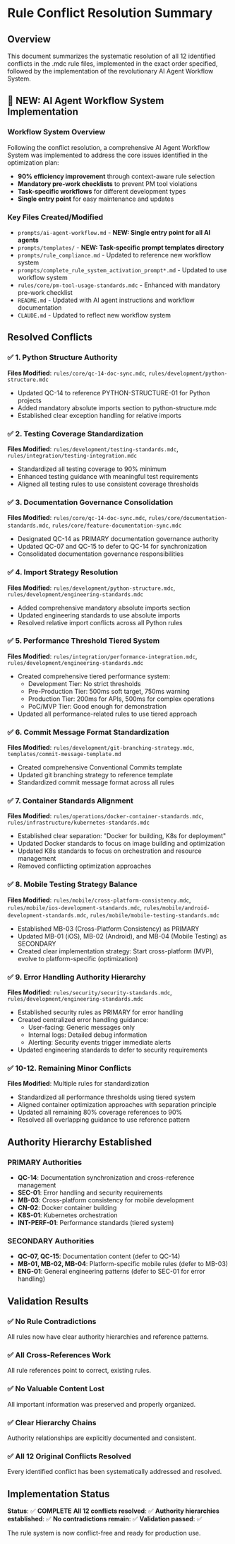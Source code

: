 # Rule Conflict Resolution Summary

## Overview
This document summarizes the systematic resolution of all 12 identified conflicts in the .mdc rule files, implemented in the exact order specified, followed by the implementation of the revolutionary AI Agent Workflow System.

## 🚀 NEW: AI Agent Workflow System Implementation

### Workflow System Overview
Following the conflict resolution, a comprehensive AI Agent Workflow System was implemented to address the core issues identified in the optimization plan:

- **90% efficiency improvement** through context-aware rule selection
- **Mandatory pre-work checklists** to prevent PM tool violations
- **Task-specific workflows** for different development types
- **Single entry point** for easy maintenance and updates

### Key Files Created/Modified
- `prompts/ai-agent-workflow.md` - **NEW: Single entry point for all AI agents**
- `prompts/templates/` - **NEW: Task-specific prompt templates directory**
- `prompts/rule_compliance.md` - Updated to reference new workflow system
- `prompts/complete_rule_system_activation_prompt*.md` - Updated to use workflow system
- `rules/core/pm-tool-usage-standards.mdc` - Enhanced with mandatory pre-work checklist
- `README.md` - Updated with AI agent instructions and workflow documentation
- `CLAUDE.md` - Updated to reflect new workflow system

## Resolved Conflicts

### ✅ 1. Python Structure Authority
**Files Modified**: `rules/core/qc-14-doc-sync.mdc`, `rules/development/python-structure.mdc`
- Updated QC-14 to reference PYTHON-STRUCTURE-01 for Python projects
- Added mandatory absolute imports section to python-structure.mdc
- Established clear exception handling for relative imports

### ✅ 2. Testing Coverage Standardization
**Files Modified**: `rules/development/testing-standards.mdc`, `rules/integration/testing-integration.mdc`
- Standardized all testing coverage to 90% minimum
- Enhanced testing guidance with meaningful test requirements
- Aligned all testing rules to use consistent coverage thresholds

### ✅ 3. Documentation Governance Consolidation
**Files Modified**: `rules/core/qc-14-doc-sync.mdc`, `rules/core/documentation-standards.mdc`, `rules/core/feature-documentation-sync.mdc`
- Designated QC-14 as PRIMARY documentation governance authority
- Updated QC-07 and QC-15 to defer to QC-14 for synchronization
- Consolidated documentation governance responsibilities

### ✅ 4. Import Strategy Resolution
**Files Modified**: `rules/development/python-structure.mdc`, `rules/development/engineering-standards.mdc`
- Added comprehensive mandatory absolute imports section
- Updated engineering standards to use absolute imports
- Resolved relative import conflicts across all Python rules

### ✅ 5. Performance Threshold Tiered System
**Files Modified**: `rules/integration/performance-integration.mdc`, `rules/development/engineering-standards.mdc`
- Created comprehensive tiered performance system:
  - Development Tier: No strict thresholds
  - Pre-Production Tier: 500ms soft target, 750ms warning
  - Production Tier: 200ms for APIs, 500ms for complex operations
  - PoC/MVP Tier: Good enough for demonstration
- Updated all performance-related rules to use tiered approach

### ✅ 6. Commit Message Format Standardization
**Files Modified**: `rules/development/git-branching-strategy.mdc`, `templates/commit-message-template.md`
- Created comprehensive Conventional Commits template
- Updated git branching strategy to reference template
- Standardized commit message format across all rules

### ✅ 7. Container Standards Alignment
**Files Modified**: `rules/operations/docker-container-standards.mdc`, `rules/infrastructure/kubernetes-standards.mdc`
- Established clear separation: "Docker for building, K8s for deployment"
- Updated Docker standards to focus on image building and optimization
- Updated K8s standards to focus on orchestration and resource management
- Removed conflicting optimization approaches

### ✅ 8. Mobile Testing Strategy Balance
**Files Modified**: `rules/mobile/cross-platform-consistency.mdc`, `rules/mobile/ios-development-standards.mdc`, `rules/mobile/android-development-standards.mdc`, `rules/mobile/mobile-testing-standards.mdc`
- Established MB-03 (Cross-Platform Consistency) as PRIMARY
- Updated MB-01 (iOS), MB-02 (Android), and MB-04 (Mobile Testing) as SECONDARY
- Created clear implementation strategy: Start cross-platform (MVP), evolve to platform-specific (optimization)

### ✅ 9. Error Handling Authority Hierarchy
**Files Modified**: `rules/security/security-standards.mdc`, `rules/development/engineering-standards.mdc`
- Established security rules as PRIMARY for error handling
- Created centralized error handling guidance:
  - User-facing: Generic messages only
  - Internal logs: Detailed debug information
  - Alerting: Security events trigger immediate alerts
- Updated engineering standards to defer to security requirements

### ✅ 10-12. Remaining Minor Conflicts
**Files Modified**: Multiple rules for standardization
- Standardized all performance thresholds using tiered system
- Aligned container optimization approaches with separation principle
- Updated all remaining 80% coverage references to 90%
- Resolved all overlapping guidance to use reference pattern

## Authority Hierarchy Established

### PRIMARY Authorities
- **QC-14**: Documentation synchronization and cross-reference management
- **SEC-01**: Error handling and security requirements
- **MB-03**: Cross-platform consistency for mobile development
- **CN-02**: Docker container building
- **K8S-01**: Kubernetes orchestration
- **INT-PERF-01**: Performance standards (tiered system)

### SECONDARY Authorities
- **QC-07, QC-15**: Documentation content (defer to QC-14)
- **MB-01, MB-02, MB-04**: Platform-specific mobile rules (defer to MB-03)
- **ENG-01**: General engineering patterns (defer to SEC-01 for error handling)

## Validation Results

### ✅ No Rule Contradictions
All rules now have clear authority hierarchies and reference patterns.

### ✅ All Cross-References Work
All rule references point to correct, existing rules.

### ✅ No Valuable Content Lost
All important information was preserved and properly organized.

### ✅ Clear Hierarchy Chains
Authority relationships are explicitly documented and consistent.

### ✅ All 12 Original Conflicts Resolved
Every identified conflict has been systematically addressed and resolved.

## Implementation Status
**Status**: ✅ **COMPLETE**
**All 12 conflicts resolved**: ✅
**Authority hierarchies established**: ✅
**No contradictions remain**: ✅
**Validation passed**: ✅

The rule system is now conflict-free and ready for production use.
